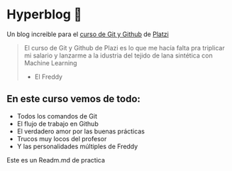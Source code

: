 # Hyperblog 💚
Un blog increible para el [curso de Git y Github](https://platzi.com/cursos/git-github/ "curso de Git y Github") de [Platzi](https://platzi.com/ "Platzi")

> El curso de Git y Github de Plazi es lo que me hacía falta pra triplicar mi salario y lanzarme a la idustria del tejido de lana sintética con Machine Learning
> - El Freddy

## En este curso vemos de todo:
- Todos los comandos de Git
- El flujo de trabajo en Github
- El verdadero amor por las buenas prácticas
- Trucos muy locos del profesor
- Y las personalidades múltiples de Freddy

Este es un Readm.md de practica
